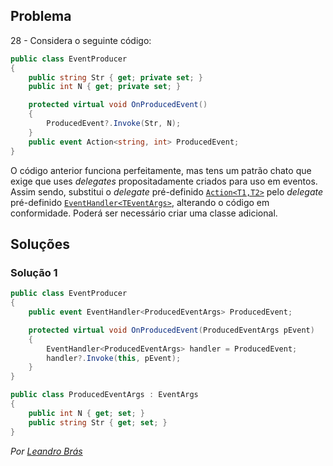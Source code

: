 ## Problema

28 - Considera o seguinte código:

```cs
public class EventProducer
{
    public string Str { get; private set; }
    public int N { get; private set; }

    protected virtual void OnProducedEvent()
    {
        ProducedEvent?.Invoke(Str, N);
    }
    public event Action<string, int> ProducedEvent;
}
```

O código anterior funciona perfeitamente, mas tens um patrão chato que exige
que uses _delegates_ propositadamente criados para uso em eventos. Assim sendo,
substitui o _delegate_ pré-definido
[`Action<T1,T2>`](https://docs.microsoft.com/dotnet/api/system.action-2)
pelo _delegate_ pré-definido
[`EventHandler<TEventArgs>`](https://docs.microsoft.com/dotnet/api/system.eventhandler-1),
alterando o código em conformidade. Poderá ser necessário criar uma classe
adicional.

## Soluções

### Solução 1

```cs
public class EventProducer
{
    public event EventHandler<ProducedEventArgs> ProducedEvent;

    protected virtual void OnProducedEvent(ProducedEventArgs pEvent)
    {
        EventHandler<ProducedEventArgs> handler = ProducedEvent;
        handler?.Invoke(this, pEvent);
    }
}

public class ProducedEventArgs : EventArgs
{
    public int N { get; set; }
    public string Str { get; set; }
}
```

*Por [Leandro Brás](https://github.com/xShadoWalkeR)*